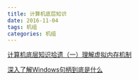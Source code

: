 ```yaml
---
title: 计算机底层知识
date: 2016-11-04
tags: 机组
categories: 机组
---
```


[计算机底层知识拾遗（一）理解虚拟内存机制](http://blog.csdn.net/iter_zc/article/details/42644229)

[深入了解Windows句柄到底是什么](http://blog.csdn.net/wenzhou1219/article/details/17659485)